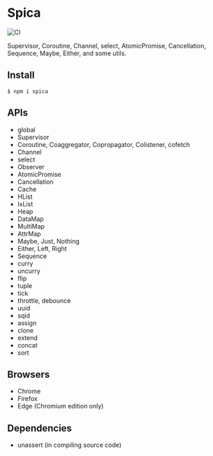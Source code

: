 # Spica

![CI](https://github.com/falsandtru/spica/workflows/CI/badge.svg)

Supervisor, Coroutine, Channel, select, AtomicPromise, Cancellation, Sequence, Maybe, Either, and some utils.

## Install

```
$ npm i spica
```

## APIs

- global
- Supervisor
- Coroutine, Coaggregator, Copropagator, Colistener, cofetch
- Channel
- select
- Observer
- AtomicPromise
- Cancellation
- Cache
- HList
- IxList
- Heap
- DataMap
- MultiMap
- AttrMap
- Maybe, Just, Nothing
- Either, Left, Right
- Sequence
- curry
- uncurry
- flip
- tuple
- tick
- throttle, debounce
- uuid
- sqid
- assign
- clone
- extend
- concat
- sort

## Browsers

- Chrome
- Firefox
- Edge (Chromium edition only)

## Dependencies

- unassert (in compiling source code)
